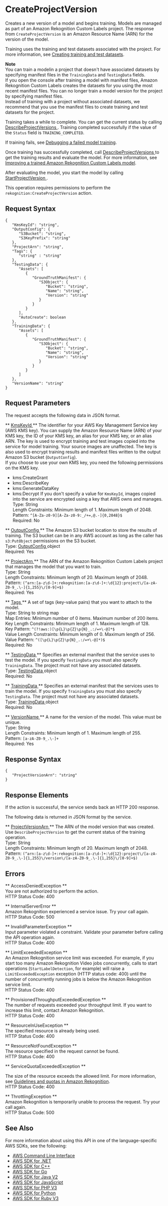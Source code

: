 # CreateProjectVersion<a name="API_CreateProjectVersion"></a>

Creates a new version of a model and begins training\. Models are managed as part of an Amazon Rekognition Custom Labels project\. The response from `CreateProjectVersion` is an Amazon Resource Name \(ARN\) for the version of the model\. 

Training uses the training and test datasets associated with the project\. For more information, see [Creating training and test datasets](https://docs.aws.amazon.com/rekognition/latest/customlabels-dg/creating-datasets.html)\. 

**Note**  
You can train a modelin a project that doesn't have associated datasets by specifying manifest files in the `TrainingData` and `TestingData` fields\.   
If you open the console after training a model with manifest files, Amazon Rekognition Custom Labels creates the datasets for you using the most recent manifest files\. You can no longer train a model version for the project by specifying manifest files\.   
Instead of training with a project without associated datasets, we recommend that you use the manifest files to create training and test datasets for the project\.

Training takes a while to complete\. You can get the current status by calling [ DescribeProjectVersions ](API_DescribeProjectVersions.md)\. Training completed successfully if the value of the `Status` field is `TRAINING_COMPLETED`\.

If training fails, see [ Debugging a failed model training](https://docs.aws.amazon.com/rekognition/latest/customlabels-dg/tm-debugging.html)\. 

Once training has successfully completed, call [ DescribeProjectVersions ](API_DescribeProjectVersions.md) to get the training results and evaluate the model\. For more information, see [Improving a trained Amazon Rekognition Custom Labels model](https://docs.aws.amazon.com/rekognition/latest/customlabels-dg/improving-model.html)\. 

After evaluating the model, you start the model by calling [ StartProjectVersion ](API_StartProjectVersion.md)\.

This operation requires permissions to perform the `rekognition:CreateProjectVersion` action\.

## Request Syntax<a name="API_CreateProjectVersion_RequestSyntax"></a>

```
{
   "KmsKeyId": "string",
   "OutputConfig": { 
      "S3Bucket": "string",
      "S3KeyPrefix": "string"
   },
   "ProjectArn": "string",
   "Tags": { 
      "string" : "string" 
   },
   "TestingData": { 
      "Assets": [ 
         { 
            "GroundTruthManifest": { 
               "S3Object": { 
                  "Bucket": "string",
                  "Name": "string",
                  "Version": "string"
               }
            }
         }
      ],
      "AutoCreate": boolean
   },
   "TrainingData": { 
      "Assets": [ 
         { 
            "GroundTruthManifest": { 
               "S3Object": { 
                  "Bucket": "string",
                  "Name": "string",
                  "Version": "string"
               }
            }
         }
      ]
   },
   "VersionName": "string"
}
```

## Request Parameters<a name="API_CreateProjectVersion_RequestParameters"></a>

The request accepts the following data in JSON format\.

 ** [ KmsKeyId ](#API_CreateProjectVersion_RequestSyntax) **   <a name="rekognition-CreateProjectVersion-request-KmsKeyId"></a>
The identifier for your AWS Key Management Service key \(AWS KMS key\)\. You can supply the Amazon Resource Name \(ARN\) of your KMS key, the ID of your KMS key, an alias for your KMS key, or an alias ARN\. The key is used to encrypt training and test images copied into the service for model training\. Your source images are unaffected\. The key is also used to encrypt training results and manifest files written to the output Amazon S3 bucket \(`OutputConfig`\)\.  
If you choose to use your own KMS key, you need the following permissions on the KMS key\.  
+ kms:CreateGrant
+ kms:DescribeKey
+ kms:GenerateDataKey
+ kms:Decrypt
If you don't specify a value for `KmsKeyId`, images copied into the service are encrypted using a key that AWS owns and manages\.  
Type: String  
Length Constraints: Minimum length of 1\. Maximum length of 2048\.  
Pattern: `^[A-Za-z0-9][A-Za-z0-9:_/+=,@.-]{0,2048}$`   
Required: No

 ** [ OutputConfig ](#API_CreateProjectVersion_RequestSyntax) **   <a name="rekognition-CreateProjectVersion-request-OutputConfig"></a>
The Amazon S3 bucket location to store the results of training\. The S3 bucket can be in any AWS account as long as the caller has `s3:PutObject` permissions on the S3 bucket\.  
Type: [ OutputConfig ](API_OutputConfig.md) object  
Required: Yes

 ** [ ProjectArn ](#API_CreateProjectVersion_RequestSyntax) **   <a name="rekognition-CreateProjectVersion-request-ProjectArn"></a>
The ARN of the Amazon Rekognition Custom Labels project that manages the model that you want to train\.  
Type: String  
Length Constraints: Minimum length of 20\. Maximum length of 2048\.  
Pattern: `(^arn:[a-z\d-]+:rekognition:[a-z\d-]+:\d{12}:project\/[a-zA-Z0-9_.\-]{1,255}\/[0-9]+$)`   
Required: Yes

 ** [ Tags ](#API_CreateProjectVersion_RequestSyntax) **   <a name="rekognition-CreateProjectVersion-request-Tags"></a>
 A set of tags \(key\-value pairs\) that you want to attach to the model\.   
Type: String to string map  
Map Entries: Minimum number of 0 items\. Maximum number of 200 items\.  
Key Length Constraints: Minimum length of 1\. Maximum length of 128\.  
Key Pattern: `^(?!aws:)[\p{L}\p{Z}\p{N}_.:/=+\-@]*$`   
Value Length Constraints: Minimum length of 0\. Maximum length of 256\.  
Value Pattern: `^([\p{L}\p{Z}\p{N}_.:/=+\-@]*)$`   
Required: No

 ** [ TestingData ](#API_CreateProjectVersion_RequestSyntax) **   <a name="rekognition-CreateProjectVersion-request-TestingData"></a>
Specifies an external manifest that the service uses to test the model\. If you specify `TestingData` you must also specify `TrainingData`\. The project must not have any associated datasets\.  
Type: [ TestingData ](API_TestingData.md) object  
Required: No

 ** [ TrainingData ](#API_CreateProjectVersion_RequestSyntax) **   <a name="rekognition-CreateProjectVersion-request-TrainingData"></a>
Specifies an external manifest that the services uses to train the model\. If you specify `TrainingData` you must also specify `TestingData`\. The project must not have any associated datasets\.   
Type: [ TrainingData ](API_TrainingData.md) object  
Required: No

 ** [ VersionName ](#API_CreateProjectVersion_RequestSyntax) **   <a name="rekognition-CreateProjectVersion-request-VersionName"></a>
A name for the version of the model\. This value must be unique\.  
Type: String  
Length Constraints: Minimum length of 1\. Maximum length of 255\.  
Pattern: `[a-zA-Z0-9_.\-]+`   
Required: Yes

## Response Syntax<a name="API_CreateProjectVersion_ResponseSyntax"></a>

```
{
   "ProjectVersionArn": "string"
}
```

## Response Elements<a name="API_CreateProjectVersion_ResponseElements"></a>

If the action is successful, the service sends back an HTTP 200 response\.

The following data is returned in JSON format by the service\.

 ** [ ProjectVersionArn ](#API_CreateProjectVersion_ResponseSyntax) **   <a name="rekognition-CreateProjectVersion-response-ProjectVersionArn"></a>
The ARN of the model version that was created\. Use `DescribeProjectVersion` to get the current status of the training operation\.  
Type: String  
Length Constraints: Minimum length of 20\. Maximum length of 2048\.  
Pattern: `(^arn:[a-z\d-]+:rekognition:[a-z\d-]+:\d{12}:project\/[a-zA-Z0-9_.\-]{1,255}\/version\/[a-zA-Z0-9_.\-]{1,255}\/[0-9]+$)` 

## Errors<a name="API_CreateProjectVersion_Errors"></a>

 ** AccessDeniedException **   
You are not authorized to perform the action\.  
HTTP Status Code: 400

 ** InternalServerError **   
Amazon Rekognition experienced a service issue\. Try your call again\.  
HTTP Status Code: 500

 ** InvalidParameterException **   
Input parameter violated a constraint\. Validate your parameter before calling the API operation again\.  
HTTP Status Code: 400

 ** LimitExceededException **   
An Amazon Rekognition service limit was exceeded\. For example, if you start too many Amazon Rekognition Video jobs concurrently, calls to start operations \(`StartLabelDetection`, for example\) will raise a `LimitExceededException` exception \(HTTP status code: 400\) until the number of concurrently running jobs is below the Amazon Rekognition service limit\.   
HTTP Status Code: 400

 ** ProvisionedThroughputExceededException **   
The number of requests exceeded your throughput limit\. If you want to increase this limit, contact Amazon Rekognition\.  
HTTP Status Code: 400

 ** ResourceInUseException **   
The specified resource is already being used\.  
HTTP Status Code: 400

 ** ResourceNotFoundException **   
The resource specified in the request cannot be found\.  
HTTP Status Code: 400

 ** ServiceQuotaExceededException **   
  
The size of the resource exceeds the allowed limit\. For more information, see [Guidelines and quotas in Amazon Rekognition](limits.md)\.   
HTTP Status Code: 400

 ** ThrottlingException **   
Amazon Rekognition is temporarily unable to process the request\. Try your call again\.  
HTTP Status Code: 500

## See Also<a name="API_CreateProjectVersion_SeeAlso"></a>

For more information about using this API in one of the language\-specific AWS SDKs, see the following:
+  [ AWS Command Line Interface](https://docs.aws.amazon.com/goto/aws-cli/rekognition-2016-06-27/CreateProjectVersion) 
+  [ AWS SDK for \.NET](https://docs.aws.amazon.com/goto/DotNetSDKV3/rekognition-2016-06-27/CreateProjectVersion) 
+  [ AWS SDK for C\+\+](https://docs.aws.amazon.com/goto/SdkForCpp/rekognition-2016-06-27/CreateProjectVersion) 
+  [ AWS SDK for Go](https://docs.aws.amazon.com/goto/SdkForGoV1/rekognition-2016-06-27/CreateProjectVersion) 
+  [ AWS SDK for Java V2](https://docs.aws.amazon.com/goto/SdkForJavaV2/rekognition-2016-06-27/CreateProjectVersion) 
+  [ AWS SDK for JavaScript](https://docs.aws.amazon.com/goto/AWSJavaScriptSDK/rekognition-2016-06-27/CreateProjectVersion) 
+  [ AWS SDK for PHP V3](https://docs.aws.amazon.com/goto/SdkForPHPV3/rekognition-2016-06-27/CreateProjectVersion) 
+  [ AWS SDK for Python](https://docs.aws.amazon.com/goto/boto3/rekognition-2016-06-27/CreateProjectVersion) 
+  [ AWS SDK for Ruby V3](https://docs.aws.amazon.com/goto/SdkForRubyV3/rekognition-2016-06-27/CreateProjectVersion) 